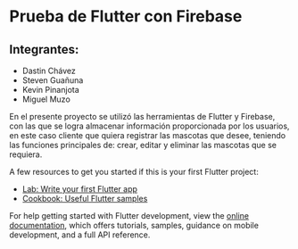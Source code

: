 # Prueba de Flutter con Firebase

## Integrantes: 
- Dastin Chávez
- Steven Guañuna
- Kevin Pinanjota
- Miguel Muzo

En el presente proyecto se utilizó las herramientas de Flutter y Firebase, con las que se logra almacenar información proporcionada por los usuarios, en este caso cliente que quiera registrar las mascotas que desee, teniendo las funciones principales de: crear, editar y eliminar las mascotas que se requiera.  

A few resources to get you started if this is your first Flutter project:

- [Lab: Write your first Flutter app](https://docs.flutter.dev/get-started/codelab)
- [Cookbook: Useful Flutter samples](https://docs.flutter.dev/cookbook)

For help getting started with Flutter development, view the
[online documentation](https://docs.flutter.dev/), which offers tutorials,
samples, guidance on mobile development, and a full API reference.
